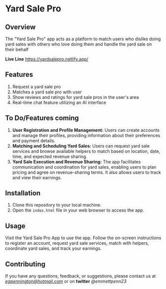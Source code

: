 # Yard Sale Pro

## Overview
The "Yard Sale Pro" app acts as a platform to match users who dislike doing yard sales with others who love doing them and handle the yard sale on their behalf

**Live Line** https://yardsalepro.netlify.app/

## Features
1. Request a yard sale pro
2. Matches a yard sale pro with user
3. Show reviews and ratings for yard sale pros in the user's area
4. Real-time chat feature utilizing an AI interface

## To Do/Features coming
1. **User Registration and Profile Management:** Users can create accounts and manage their profiles, providing information about their preferences and payment details.
2. **Matching and Scheduling Yard Sales:** Users can request yard sale services and browse available helpers to match based on location, date, time, and expected revenue sharing.
3. **Yard Sale Execution and Revenue Sharing:** The app facilitates communication and coordination for yard sales, enabling users to plan pricing and agree on revenue-sharing terms. It also allows users to track and view their earnings.

## Installation
1. Clone this repository to your local machine.
2. Open the `index.html` file in your web browser to access the app.

## Usage
Visit the Yard Sale Pro App to use the app. Follow the on-screen instructions to register an account, request yard sale services, match with helpers, coordinate yard sales, and track your earnings.

## Contributing
If you have any questions, feedback, or suggestions, please contact us at *egpennington@hotmail.com* or on **twitter** *@emmettpenn23*
